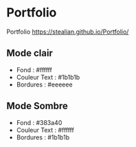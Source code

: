 # Portfolio
Portfolio
https://stealian.github.io/Portfolio/


## Mode clair
- Fond :            #ffffff
- Couleur Text :    #1b1b1b
- Bordures :        #eeeeee

## Mode Sombre
- Fond :            #383a40
- Couleur Text :    #ffffff
- Bordures :        #1b1b1b